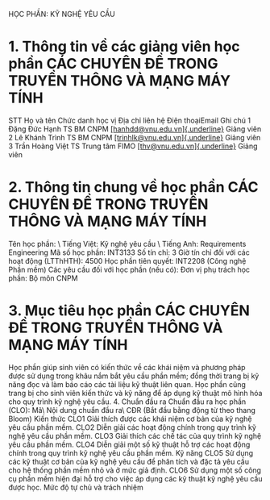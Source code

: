 HỌC PHẦN: KỸ NGHỆ YÊU CẦU
# 1. Thông tin về các giảng viên học phần CÁC CHUYÊN ĐỀ TRONG TRUYỀN THÔNG VÀ MẠNG MÁY TÍNH
STT Họ và tên Chức danh học vị Địa chỉ liên hệ Điện thoạiEmail Ghi chú 1 Đặng Đức Hạnh TS BM CNPM [[hanhdd\@vnu.edu.vn]{.underline}](mailto:hanhdd@vnu.edu.vn) Giảng viên 2 Lê Khánh Trình TS BM CNPM [[trinhlk\@vnu.edu.vn]{.underline}](mailto:trinhlk@vnu.edu.vn) Giảng viên 3 Trần Hoàng Việt TS Trung tâm FIMO [[thv\@vnu.edu.vn]{.underline}](mailto:thv@vnu.edu.vn) Giảng viên
# 2. Thông tin chung về học phần CÁC CHUYÊN ĐỀ TRONG TRUYỀN THÔNG VÀ MẠNG MÁY TÍNH
Tên học phần: \ Tiếng Việt: Kỹ nghệ yêu cầu \ Tiếng Anh: Requirements Engineering Mã số học phần: INT3133 Số tín chỉ: 3 Giờ tín chỉ đối với các hoạt động (LTThHTH): 4500 Học phần tiên quyết: INT2208 (Công nghệ Phần mềm) Các yêu cầu đối với học phần (nếu có): Đơn vị phụ trách học phần: Bộ môn CNPM
# 3. Mục tiêu học phần CÁC CHUYÊN ĐỀ TRONG TRUYỀN THÔNG VÀ MẠNG MÁY TÍNH
Học phần giúp sinh viên có kiến thức về các khái niệm và phương pháp
được sử dụng trong khâu nắm bắt yêu cầu phần mềm; đồng thời trang bị kỹ
năng đọc và làm báo cáo các tài liệu kỹ thuật liên quan. Học phần cũng
trang bị cho sinh viên kiến thức và kỹ năng để áp dụng kỹ thuật mô hình
hóa cho quy trình kỹ nghệ yêu cầu. 4. Chuẩn đầu ra Chuẩn đầu ra học phần (CLO): Mã\ Nội dung chuẩn đầu ra\ CĐR (Bắt đầu bằng động từ theo thang Bloom) Kiến thức CLO1 Giải thích được các khái niệm cơ bản của kỹ nghệ yêu cầu phần mềm. CLO2 Diễn giải các hoạt động chính trong quy trình kỹ nghệ yêu cầu phần mềm. CLO3 Giải thích các chế tác của quy trình kỹ nghệ yêu cầu phần mềm. CLO4 Diễn giải một số kỹ thuật hỗ trợ các hoạt động chính trong quy trình kỹ nghệ yêu cầu phần mềm. Kỹ năng CLO5 Sử dụng các kỹ thuật cơ bản của kỹ nghệ yêu cầu để phân tích và đặc tả yêu cầu cho hệ thống phần mềm nhỏ và ở mức giả định. CLO6 Sử dụng một số công cụ phần mềm hiện đại hỗ trợ cho việc áp dụng các kỹ thuật kỹ nghệ yêu cầu được học. Mức độ tự chủ và trách nhiệm
